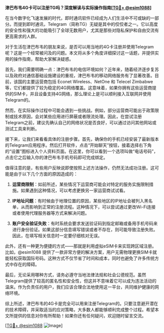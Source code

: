 **津巴布韦4G卡可以注册TG吗？深度解读与实际操作指南[[TG💪+ @esim1088](https://t.me/s/esim1088)]**

在当今数字化飞速发展的时代，即时通讯软件已经成为人们生活中不可或缺的一部分。而提到即时通讯，Telegram（简称TG）无疑是其中的佼佼者之一。它以高度的安全性和强大的功能吸引了全球无数用户，尤其是那些对隐私保护和自由交流有更高需求的人群。

对于生活在津巴布韦的朋友来说，是否可以用当地的4G卡注册并使用Telegram呢？这是一个经常被问及的问题。本文将从多个角度详细探讨这一话题，并提供实用的操作指南，帮助大家解决疑惑。

首先，我们需要明确一点：津巴布韦的电信环境如何？近年来，随着经济逐步复苏以及政府对通信基础设施建设的重视，津巴布韦的移动网络服务有了显著改善。目前，该国的主要运营商包括 Econet Wireless、NetOne 和 Telecel Zimbabwe 等，它们都提供了较为稳定的4G网络覆盖。这意味着，如果你拥有这些运营商提供的SIM卡，并且设备支持4G网络，那么理论上是可以顺利接入互联网并使用Telegram的。

然而，在实际操作过程中可能会遇到一些挑战。例如，部分运营商可能出于政策限制或技术原因，会对某些应用进行屏蔽或者限流处理。因此，在尝试注册Telegram之前，建议先确认自己的网络状况是否良好，可以通过访问其他网站或测试工具来判断。

接下来，让我们来看看具体的注册步骤。首先，确保你的手机已经安装了最新版本的Telegram应用程序。然后打开软件，点击“开始聊天”按钮，接着选择右下角的“设置”图标进入个人资料页面。在这里，你可以看到一个选项叫做“电话号码”，点击它之后输入你的津巴布韦手机号码即可完成绑定。

值得注意的是，有些用户反映说即使按照上述方法操作，仍然无法成功注册。这可能是由于以下几个方面的原因造成的：

1. **运营商限制**：如前所述，某些情况下运营商可能会对特定的服务实施限制措施。如果遇到这种情况，可以考虑更换另一家运营商试试看。
   
2. **IP地址问题**：有时候由于地理位置的原因，某些地区的IP地址会被列入黑名单，从而影响到正常的注册流程。这种情况下，可以尝试通过更改Wi-Fi连接或者使用代理服务器等方式来解决问题。

3. **账户安全验证失败**：有时系统会要求发送验证码到指定邮箱或备用手机号码来进行身份验证。如果这部分信息填写错误或者不存在，则可能导致注册失败。因此，在填写相关信息时一定要仔细核对无误。

此外，还有一种更为便捷的方式——那就是利用虚拟eSIM卡来实现跨区域注册。比如，@esim1088 提供了一款非常方便的解决方案，用户无需物理更换SIM卡就能轻松获取国际号码。这种方式不仅节省了时间和成本，同时也避免了许多传统方式中存在的障碍。

最后，无论采用哪种方式，请务必遵守当地法律法规和社会公德规范。虽然Telegram提供了较高的匿名性和安全性，但这并不意味着它可以成为违法活动的温床。作为负责任的用户，我们应该合理合法地使用这一平台，共同维护健康的网络环境。

综上所述，津巴布韦的4G卡是完全可以用来注册Telegram的。只要注意避开潜在的技术障碍，并采取适当的应对策略，大多数人都能够顺利完成整个过程。希望本文所提供的信息对你有所帮助！如果你还有任何疑问，欢迎随时留言交流。

[[TG💪+ @esim1088](https://t.me/s/esim1088) ![Image](https://i.postimg.cc/4NQfJmqS/Snipaste-2025-05-13-00-14-12.png)]